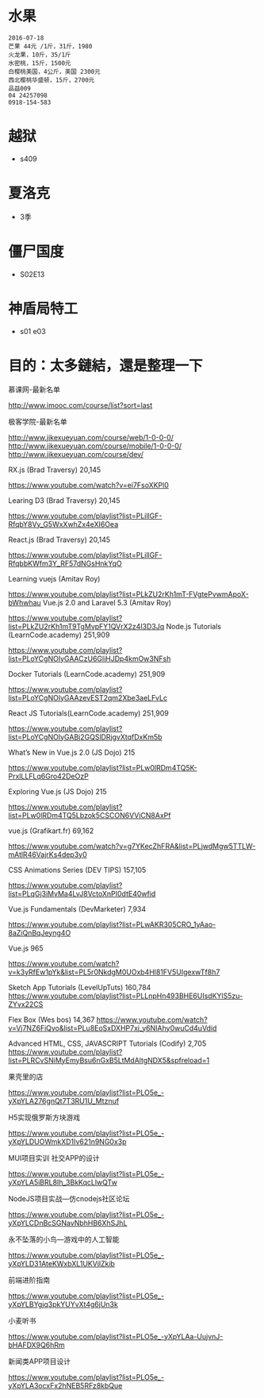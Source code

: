 # 水果
    2016-07-18
    芒果 44元 /1斤，31斤，1980
    火龙果，10斤，35/1斤
    水密桃，15斤，1500元
    白樱桃美国，4公斤，美国 2300元
    西北樱桃华盛顿，15斤，2700元
    品益009
    04 24257098
    0918-154-583


# 越狱

- s409

# 夏洛克

- 3季

# 僵尸国度

- S02E13


# 神盾局特工
- s01 e03


# 目的：太多鏈結，還是整理一下

慕课网-最新名单

http://www.imooc.com/course/list?sort=last

极客学院-最新名单

http://www.jikexueyuan.com/course/web/1-0-0-0/ 
http://www.jikexueyuan.com/course/mobile/1-0-0-0/ 
http://www.jikexueyuan.com/course/dev/

RX.js (Brad Traversy) 20,145

https://www.youtube.com/watch?v=ei7FsoXKPl0

Learing D3 (Brad Traversy) 20,145

https://www.youtube.com/playlist?list=PLillGF-RfqbY8Vy_G5WxXwhZx4eXI6Oea

React.js (Brad Traversy) 20,145

https://www.youtube.com/playlist?list=PLillGF-RfqbbKWfm3Y_RF57dNGsHnkYqO

Learning vuejs (Amitav Roy)

https://www.youtube.com/playlist?list=PLkZU2rKh1mT-FVgtePvwmApoX-bWhwhau
Vue.js 2.0 and Laravel 5.3 (Amitav Roy)

https://www.youtube.com/playlist?list=PLkZU2rKh1mT9TgMvpFY1QVrX2z4I3D3Jq
Node.js Tutorials (LearnCode.academy) 251,909

https://www.youtube.com/playlist?list=PLoYCgNOIyGAACzU6GliHJDp4kmOw3NFsh

Docker Tutorials (LearnCode.academy) 251,909

https://www.youtube.com/playlist?list=PLoYCgNOIyGAAzevEST2qm2Xbe3aeLFvLc

React JS Tutorials(LearnCode.academy) 251,909

https://www.youtube.com/playlist?list=PLoYCgNOIyGABj2GQSlDRjgvXtqfDxKm5b

What’s New in Vue.js 2.0 (JS Dojo) 215

https://www.youtube.com/playlist?list=PLw0lRDm4TQ5K-PrxlLLFLq6Gro42DeOzP

Exploring Vue.js (JS Dojo) 215

https://www.youtube.com/playlist?list=PLw0lRDm4TQ5Lbzok5CSCON6VVjCN8AxPf

vue.js (Grafikart.fr) 69,162

https://www.youtube.com/watch?v=g7YKecZhFRA&list=PLjwdMgw5TTLW-mAtlR46VajrKs4dep3y0

CSS Animations Series (DEV TIPS) 157,105

https://www.youtube.com/playlist?list=PLqGj3iMvMa4LvJ8VctoXnPI0dtE40wfid

Vue.js Fundamentals (DevMarketer) 7,934

https://www.youtube.com/playlist?list=PLwAKR305CRO_1yAao-8aZiQnBqJeyng4O

Vue.js 965

https://www.youtube.com/watch?v=k3yRfEw1pYk&list=PL5r0NkdgM0UOxb4Hl81FV5UIgexwTf8h7

Sketch App Tutorials (LevelUpTuts) 160,784
https://www.youtube.com/playlist?list=PLLnpHn493BHE6UIsdKYlS5zu-ZYvx22CS

Flex Box (Wes bos) 14,367
https://www.youtube.com/watch?v=Vj7NZ6FiQvo&list=PLu8EoSxDXHP7xj_y6NIAhy0wuCd4uVdid

Advanced HTML, CSS, JAVASCRIPT Tutorials (Codify) 2,705
https://www.youtube.com/playlist?list=PLRCvSNiMyEmyBsu6nGxB5LtMdAltgNDX5&spfreload=1

果壳里的店

https://www.youtube.com/playlist?list=PLO5e_-yXpYLA276gnQt7T3RU1U_Mtznuf

H5实现俄罗斯方块游戏

https://www.youtube.com/playlist?list=PLO5e_-yXpYLDUOWmkXD1Iv621n9NG0x3p

MUI项目实训 社交APP的设计

https://www.youtube.com/playlist?list=PLO5e_-yXpYLA5iBRL8Ih_3BkKqcLlwQTw

NodeJS项目实战—仿cnodejs社区论坛

https://www.youtube.com/playlist?list=PLO5e_-yXpYLCDnBcSGNavNbhHB6XhSJhL

永不坠落的小鸟—游戏中的人工智能

https://www.youtube.com/playlist?list=PLO5e_-yXpYLD31AteKWxbXL1UKVjlZkib

前端进阶指南

https://www.youtube.com/playlist?list=PLO5e_-yXpYLBYgjq3pkYUYvXt4g6jUn3k

小麦听书

https://www.youtube.com/playlist?list=PLO5e_-yXpYLAa-UujvnJ-bHAFDX9Q6hRm

新闻类APP项目设计

https://www.youtube.com/playlist?list=PLO5e_-yXpYLA3ocxFx2hNEB5RFz8kbQue
